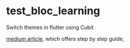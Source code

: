 # test_bloc_learning

Switch themes in flutter using Cubit

[medium article](https://sayurusadaru12.medium.com/switch-themes-in-flutter-apps-using-cubit-bloc-1f006370ff2a), which offers step by step guide,

